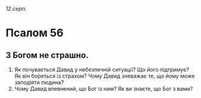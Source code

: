 
_12.серп._

# Псалом 56

## З Богом не страшно.
1. Як почувається Давид у небезпечній ситуації? Що його підтримує? Як він бореться із страхом? Чому Давид зневажає те, що йому може заподіяти людина?
2. Чому Давид впевнений, що Бог із ним? Як ви знаєте, що Бог з вами?
